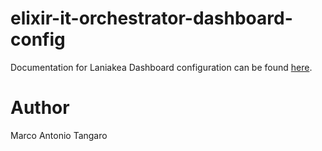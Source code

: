 elixir-it-orchestrator-dashboard-config
=======================================

Documentation for Laniakea Dashboard configuration can be found [here](https://laniakea.readthedocs.io/en/latest/admin_documentation/dashboard/dashboard.html).

Author
======

Marco Antonio Tangaro


